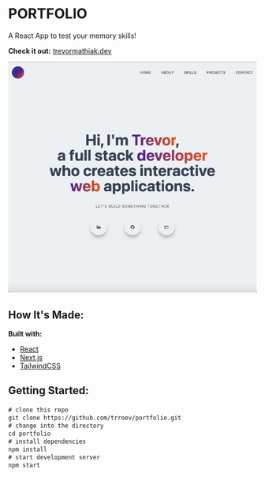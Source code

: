 # PORTFOLIO

A React App to test your memory skills!

**Check it out:** [trevormathiak.dev](https://www.trevormathiak.dev)

![page preview image](/public/screenshot.png)

## How It's Made:

**Built with:**

- [React](https://reactjs.org/)
- [Next.js](https://nextjs.org/)
- [TailwindCSS](https://tailwindcss.com/)

## Getting Started:

```
# clone this repo
git clone https://github.com/trroev/portfolio.git
# change into the directory
cd portfolio
# install dependencies
npm install
# start development server
npm start
```
